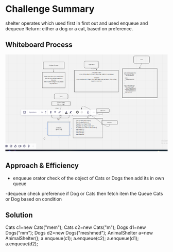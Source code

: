 # Challenge Summary
<!-- Description of the challenge -->
shelter operates which used first in first out and used enqueue and dequeue
Return: either a dog or a cat, based on preference.
## Whiteboard Process
<!-- Embedded whiteboard image -->
![image](shelter.PNG)
## Approach & Efficiency
<!-- What approach did you take? Why? What is the Big O space/time for this approach? -->
- enqueue orator
check of the object of Cats or Dogs then add its in own queue

-dequeue
check preference if  Dog or Cats then fetch item the Queue  Cats or Dog based on condition

## Solution
<!-- Show how to run your code, and examples of it in action -->

Cats c1=new Cats("mem");
Cats c2=new Cats("m");
Dogs d1=new Dogs("mm");
Dogs d2=new Dogs("meshmed");
AnimalShelter a=new AnimalShelter();
a.enqueue(c1);
a.enqueue(c2);
a.enqueue(d1);
a.enqueue(d2);